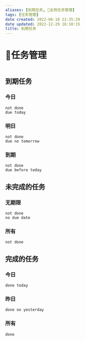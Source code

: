 ```yaml
---
aliases: [到期任务, 📅全局任务管理]
tags: [任务管理]
date created: 2022-06-10 22:35:29
date updated: 2022-12-29 16:10:15
title: 到期任务
---
```


# 📅任务管理

```toc
```

## 到期任务

### 今日

```tasks
not done
due today
```

### 明日

```tasks
not done
due no tomorrow
```

### 到期

```tasks
not done
due before today
```

## 未完成的任务

### 无期限

```tasks
not done
no due date
```

### 所有

```tasks
not done
```

## 完成的任务

### 今日

```tasks
done today
```

### 昨日

```tasks
done on yesterday
```

### 所有

```tasks
done
```
